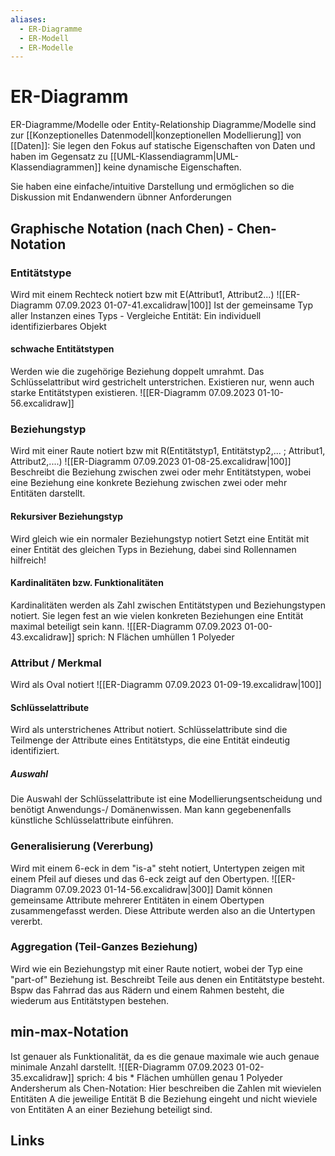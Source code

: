```yaml
---
aliases:
  - ER-Diagramme
  - ER-Modell
  - ER-Modelle
---
```

# ER-Diagramm 
ER-Diagramme/Modelle oder Entity-Relationship Diagramme/Modelle sind zur [[Konzeptionelles Datenmodell|konzeptionellen Modellierung]] von [[Daten]]:
Sie legen den Fokus auf statische Eigenschaften von Daten und haben im Gegensatz zu [[UML-Klassendiagramm|UML-Klassendiagrammen]] keine dynamische Eigenschaften.

Sie haben eine einfache/intuitive Darstellung und ermöglichen so die Diskussion mit Endanwendern übnner Anforderungen

## Graphische Notation (nach Chen) - Chen-Notation
### Entitätstype
Wird mit einem Rechteck notiert bzw mit E(Attribut1, Attribut2...)
![[ER-Diagramm 07.09.2023 01-07-41.excalidraw|100]]
Ist der gemeinsame Typ aller Instanzen eines Typs - Vergleiche Entität: Ein individuell identifizierbares Objekt
#### schwache Entitätstypen
Werden wie die zugehörige Beziehung doppelt umrahmt. Das Schlüsselattribut wird gestrichelt unterstrichen.
Existieren nur, wenn auch starke Entitätstypen existieren.
![[ER-Diagramm 07.09.2023 01-10-56.excalidraw]]
### Beziehungstyp
Wird mit einer Raute notiert bzw mit R(Entitätstyp1, Entitätstyp2,... ; Attribut1, Attribut2,....)
![[ER-Diagramm 07.09.2023 01-08-25.excalidraw|100]]
Beschreibt die Beziehung zwischen zwei oder mehr Entitätstypen, wobei eine Beziehung eine konkrete Beziehung zwischen zwei oder mehr Entitäten darstellt.
#### Rekursiver Beziehungstyp
Wird gleich wie ein normaler Beziehungstyp notiert
Setzt eine Entität mit einer Entität des gleichen Typs in Beziehung, dabei sind Rollennamen hilfreich!
#### Kardinalitäten bzw. Funktionalitäten
Kardinalitäten werden als Zahl zwischen Entitätstypen und Beziehungstypen notiert.
Sie legen fest an wie vielen konkreten Beziehungen eine Entität maximal beteiligt sein kann.
![[ER-Diagramm 07.09.2023 01-00-43.excalidraw]]
sprich: N Flächen umhüllen 1 Polyeder
### Attribut / Merkmal
Wird als Oval notiert
![[ER-Diagramm 07.09.2023 01-09-19.excalidraw|100]]
#### Schlüsselattribute
Wird als unterstrichenes Attribut notiert.
Schlüsselattribute sind die Teilmenge der Attribute eines Entitätstyps, die eine Entität eindeutig identifiziert. 
##### Auswahl
Die Auswahl der Schlüsselattribute ist eine Modellierungsentscheidung und benötigt Anwendungs-/ Domänenwissen.
Man kann gegebenenfalls künstliche Schlüsselattribute einführen.

### Generalisierung (Vererbung)
Wird mit einem 6-eck in dem "is-a" steht notiert, Untertypen zeigen mit einem Pfeil auf dieses und das 6-eck zeigt auf den Obertypen.
![[ER-Diagramm 07.09.2023 01-14-56.excalidraw|300]]
Damit können gemeinsame Attribute mehrerer Entitäten in einem Obertypen zusammengefasst werden. Diese Attribute werden also an die Untertypen vererbt.

### Aggregation (Teil-Ganzes Beziehung)
Wird wie ein Beziehungstyp mit einer Raute notiert, wobei der Typ eine "part-of" Beziehung ist.
Beschreibt Teile aus denen ein Entitätstype besteht. Bspw das Fahrrad das aus Rädern und einem Rahmen besteht, die wiederum aus Entitätstypen bestehen.
## min-max-Notation
Ist genauer als Funktionalität, da es die genaue maximale wie auch genaue minimale Anzahl darstellt.
![[ER-Diagramm 07.09.2023 01-02-35.excalidraw]]
sprich: 4 bis * Flächen umhüllen genau 1 Polyeder
Andersherum als Chen-Notation: Hier beschreiben die Zahlen mit wievielen Entitäten A die jeweilige Entität B die Beziehung eingeht und nicht wieviele von Entitäten A an einer Beziehung beteiligt sind.
## Links